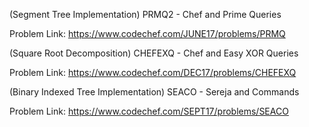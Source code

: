 (Segment Tree Implementation) 
  PRMQ2 - Chef and Prime Queries 

Problem Link: https://www.codechef.com/JUNE17/problems/PRMQ


(Square Root Decomposition)
 CHEFEXQ - Chef and Easy XOR Queries 
 
Problem Link: https://www.codechef.com/DEC17/problems/CHEFEXQ


(Binary Indexed Tree Implementation)
 SEACO - Sereja and Commands

Problem Link: https://www.codechef.com/SEPT17/problems/SEACO
